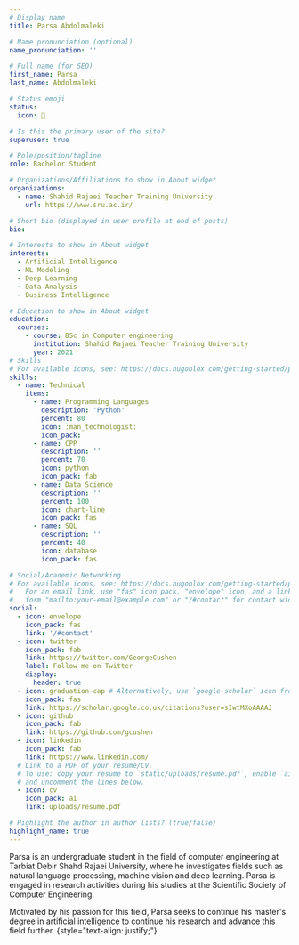 ```yaml
---
# Display name
title: Parsa Abdolmaleki

# Name pronunciation (optional)
name_pronunciation: ''

# Full name (for SEO)
first_name: Parsa
last_name: Abdolmaleki

# Status emoji
status:
  icon: 🙂

# Is this the primary user of the site?
superuser: true

# Role/position/tagline
role: Bachelor Student

# Organizations/Affiliations to show in About widget
organizations:
  - name: Shahid Rajaei Teacher Training University
    url: https://www.sru.ac.ir/

# Short bio (displayed in user profile at end of posts)
bio: 

# Interests to show in About widget
interests:
  - Artificial Intelligence
  - ML Modeling
  - Deep Learning
  - Data Analysis
  - Business Intelligence

# Education to show in About widget
education:
  courses:
    - course: BSc in Computer engineering
      institution: Shahid Rajaei Teacher Training University
      year: 2021
# Skills
# For available icons, see: https://docs.hugoblox.com/getting-started/page-builder/#icons
skills:
  - name: Technical
    items:
      - name: Programming Languages
        description: 'Python'
        percent: 80
        icon: :man_technologist:
        icon_pack:
      - name: CPP
        description: ''
        percent: 70
        icon: python
        icon_pack: fab
      - name: Data Science
        description: ''
        percent: 100
        icon: chart-line
        icon_pack: fas
      - name: SQL
        description: ''
        percent: 40
        icon: database
        icon_pack: fas

# Social/Academic Networking
# For available icons, see: https://docs.hugoblox.com/getting-started/page-builder/#icons
#   For an email link, use "fas" icon pack, "envelope" icon, and a link in the
#   form "mailto:your-email@example.com" or "/#contact" for contact widget.
social:
  - icon: envelope
    icon_pack: fas
    link: '/#contact'
  - icon: twitter
    icon_pack: fab
    link: https://twitter.com/GeorgeCushen
    label: Follow me on Twitter
    display:
      header: true
  - icon: graduation-cap # Alternatively, use `google-scholar` icon from `ai` icon pack
    icon_pack: fas
    link: https://scholar.google.co.uk/citations?user=sIwtMXoAAAAJ
  - icon: github
    icon_pack: fab
    link: https://github.com/gcushen
  - icon: linkedin
    icon_pack: fab
    link: https://www.linkedin.com/
  # Link to a PDF of your resume/CV.
  # To use: copy your resume to `static/uploads/resume.pdf`, enable `ai` icons in `params.yaml`,
  # and uncomment the lines below.
  - icon: cv
    icon_pack: ai
    link: uploads/resume.pdf

# Highlight the author in author lists? (true/false)
highlight_name: true
---
```


Parsa is an undergraduate student in the field of computer engineering at Tarbiat Debir Shahd Rajaei University, where he investigates fields such as natural language processing, machine vision and deep learning. Parsa is engaged in research activities during his studies at the Scientific Society of Computer Engineering.

Motivated by his passion for this field, Parsa seeks to continue his master's degree in artificial intelligence to continue his research and advance this field further.
{style="text-align: justify;"}
